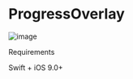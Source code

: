 # ProgressOverlay

![image](https://github.com/sugarAndsugar/ProgressOverlay/raw/master/Images/bar.jpeg)

Requirements

Swift + iOS 9.0+

